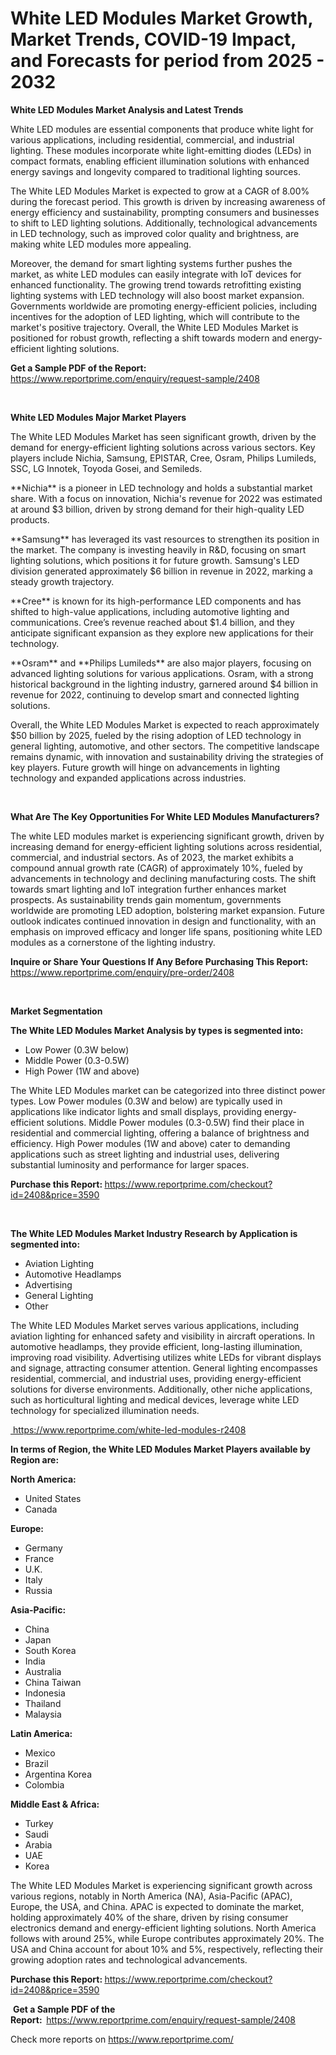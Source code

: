 <p><h1>White LED Modules Market Growth, Market Trends, COVID-19 Impact, and Forecasts for period from 2025 - 2032</h1></p><p><strong>White LED Modules Market Analysis and Latest Trends</strong></p>
<p><p>White LED modules are essential components that produce white light for various applications, including residential, commercial, and industrial lighting. These modules incorporate white light-emitting diodes (LEDs) in compact formats, enabling efficient illumination solutions with enhanced energy savings and longevity compared to traditional lighting sources.</p><p>The White LED Modules Market is expected to grow at a CAGR of 8.00% during the forecast period. This growth is driven by increasing awareness of energy efficiency and sustainability, prompting consumers and businesses to shift to LED lighting solutions. Additionally, technological advancements in LED technology, such as improved color quality and brightness, are making white LED modules more appealing.</p><p>Moreover, the demand for smart lighting systems further pushes the market, as white LED modules can easily integrate with IoT devices for enhanced functionality. The growing trend towards retrofitting existing lighting systems with LED technology will also boost market expansion. Governments worldwide are promoting energy-efficient policies, including incentives for the adoption of LED lighting, which will contribute to the market's positive trajectory. Overall, the White LED Modules Market is positioned for robust growth, reflecting a shift towards modern and energy-efficient lighting solutions.</p></p>
<p><strong>Get a Sample PDF of the Report:&nbsp;</strong> <a href="https://www.reportprime.com/enquiry/request-sample/2408?utm_campaign=3323&utm_medium=2&utm_source=Github&utm_content=ia&utm_term=18032025&utm_id=white-led-modules">https://www.reportprime.com/enquiry/request-sample/2408</a></p>
<p>&nbsp;</p>
<p><strong>White LED Modules Major Market Players</strong></p>
<p><p>The White LED Modules Market has seen significant growth, driven by the demand for energy-efficient lighting solutions across various sectors. Key players include Nichia, Samsung, EPISTAR, Cree, Osram, Philips Lumileds, SSC, LG Innotek, Toyoda Gosei, and Semileds. </p><p>**Nichia** is a pioneer in LED technology and holds a substantial market share. With a focus on innovation, Nichia's revenue for 2022 was estimated at around $3 billion, driven by strong demand for their high-quality LED products.</p><p>**Samsung** has leveraged its vast resources to strengthen its position in the market. The company is investing heavily in R&D, focusing on smart lighting solutions, which positions it for future growth. Samsung's LED division generated approximately $6 billion in revenue in 2022, marking a steady growth trajectory.</p><p>**Cree** is known for its high-performance LED components and has shifted to high-value applications, including automotive lighting and communications. Cree’s revenue reached about $1.4 billion, and they anticipate significant expansion as they explore new applications for their technology.</p><p>**Osram** and **Philips Lumileds** are also major players, focusing on advanced lighting solutions for various applications. Osram, with a strong historical background in the lighting industry, garnered around $4 billion in revenue for 2022, continuing to develop smart and connected lighting solutions.</p><p>Overall, the White LED Modules Market is expected to reach approximately $50 billion by 2025, fueled by the rising adoption of LED technology in general lighting, automotive, and other sectors. The competitive landscape remains dynamic, with innovation and sustainability driving the strategies of key players. Future growth will hinge on advancements in lighting technology and expanded applications across industries.</p></p>
<p>&nbsp;</p>
<p><strong>What Are The Key Opportunities For White LED Modules Manufacturers?</strong></p>
<p><p>The white LED modules market is experiencing significant growth, driven by increasing demand for energy-efficient lighting solutions across residential, commercial, and industrial sectors. As of 2023, the market exhibits a compound annual growth rate (CAGR) of approximately 10%, fueled by advancements in technology and declining manufacturing costs. The shift towards smart lighting and IoT integration further enhances market prospects. As sustainability trends gain momentum, governments worldwide are promoting LED adoption, bolstering market expansion. Future outlook indicates continued innovation in design and functionality, with an emphasis on improved efficacy and longer life spans, positioning white LED modules as a cornerstone of the lighting industry.</p></p>
<p><strong>Inquire or Share Your Questions If Any Before Purchasing This Report:</strong> <a href="https://www.reportprime.com/enquiry/pre-order/2408?utm_campaign=3323&utm_medium=2&utm_source=Github&utm_content=ia&utm_term=18032025&utm_id=white-led-modules">https://www.reportprime.com/enquiry/pre-order/2408</a></p>
<p>&nbsp;</p>
<p><strong>Market Segmentation</strong></p>
<p><strong>The White LED Modules Market Analysis by types is segmented into:</strong></p>
<p><ul><li>Low Power (0.3W below)</li><li>Middle Power (0.3-0.5W)</li><li>High Power (1W and above)</li></ul></p>
<p><p>The White LED Modules market can be categorized into three distinct power types. Low Power modules (0.3W and below) are typically used in applications like indicator lights and small displays, providing energy-efficient solutions. Middle Power modules (0.3-0.5W) find their place in residential and commercial lighting, offering a balance of brightness and efficiency. High Power modules (1W and above) cater to demanding applications such as street lighting and industrial uses, delivering substantial luminosity and performance for larger spaces.</p></p>
<p><strong>Purchase this Report:&nbsp;</strong><a href="https://www.reportprime.com/checkout?id=2408&price=3590&utm_campaign=3323&utm_medium=2&utm_source=Github&utm_content=ia&utm_term=18032025&utm_id=white-led-modules">https://www.reportprime.com/checkout?id=2408&price=3590</a></p>
<p>&nbsp;</p>
<p><strong>The White LED Modules Market Industry Research by Application is segmented into:</strong></p>
<p><ul><li>Aviation Lighting</li><li>Automotive Headlamps</li><li>Advertising</li><li>General Lighting</li><li>Other</li></ul></p>
<p><p>The White LED Modules Market serves various applications, including aviation lighting for enhanced safety and visibility in aircraft operations. In automotive headlamps, they provide efficient, long-lasting illumination, improving road visibility. Advertising utilizes white LEDs for vibrant displays and signage, attracting consumer attention. General lighting encompasses residential, commercial, and industrial uses, providing energy-efficient solutions for diverse environments. Additionally, other niche applications, such as horticultural lighting and medical devices, leverage white LED technology for specialized illumination needs.</p></p>
<p><a href="https://www.reportprime.com/white-led-modules-r2408?utm_campaign=3323&utm_medium=2&utm_source=Github&utm_content=ia&utm_term=18032025&utm_id=white-led-modules">&nbsp;https://www.reportprime.com/white-led-modules-r2408</a></p>
<p><strong>In terms of Region, the White LED Modules Market Players available by Region are:</strong></p>
<p>
    <p> <strong> North America: </strong>
        <ul>
            <li>United States</li>
            <li>Canada</li>
        </ul>
        </p> 
    <p> <strong> Europe: </strong>
        <ul>
            <li>Germany</li>
            <li>France</li>
            <li>U.K.</li>
            <li>Italy</li>
            <li>Russia</li>
        </ul>
        </p> 
    <p> <strong> Asia-Pacific: </strong>
        <ul>
            <li>China</li>
            <li>Japan</li>
            <li>South Korea</li>
            <li>India</li>
            <li>Australia</li>
            <li>China Taiwan</li>
            <li>Indonesia</li>
            <li>Thailand</li>
            <li>Malaysia</li>
        </ul>
        </p> 
    <p> <strong> Latin America: </strong>
        <ul>
            <li>Mexico</li>
            <li>Brazil</li>
            <li>Argentina Korea</li>
            <li>Colombia</li>
        </ul>
        </p> 
    <p> <strong> Middle East & Africa: </strong>
        <ul>
            <li>Turkey</li>
            <li>Saudi</li>
            <li>Arabia</li>
            <li>UAE</li>
            <li>Korea</li>
        </ul>
    </p>
    </p>
<p><p>The White LED Modules Market is experiencing significant growth across various regions, notably in North America (NA), Asia-Pacific (APAC), Europe, the USA, and China. APAC is expected to dominate the market, holding approximately 40% of the share, driven by rising consumer electronics demand and energy-efficient lighting solutions. North America follows with around 25%, while Europe contributes approximately 20%. The USA and China account for about 10% and 5%, respectively, reflecting their growing adoption rates and technological advancements.</p></p>
<p><strong>Purchase this Report: </strong><a href="https://www.reportprime.com/checkout?id=2408&price=3590&utm_campaign=3323&utm_medium=2&utm_source=Github&utm_content=ia&utm_term=18032025&utm_id=white-led-modules">https://www.reportprime.com/checkout?id=2408&price=3590</a></p>
<p>&nbsp;<strong>Get a Sample PDF of the Report:&nbsp;&nbsp;</strong><a href="https://www.reportprime.com/enquiry/request-sample/2408?utm_campaign=3323&utm_medium=2&utm_source=Github&utm_content=ia&utm_term=18032025&utm_id=white-led-modules">https://www.reportprime.com/enquiry/request-sample/2408</a></p>
<p><strong></strong></p>
<p>Check more reports on <a href="https://www.reportprime.com/?utm_campaign=3323&utm_medium=2&utm_source=Github&utm_content=ia&utm_term=18032025&utm_id=white-led-modules">https://www.reportprime.com/</a></p>